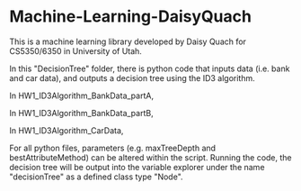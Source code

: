 # Machine-Learning-DaisyQuach
 
This is a machine learning library developed by Daisy Quach for CS5350/6350 in University of Utah.

In this "DecisionTree" folder, there is python code that inputs data (i.e. bank and car data), and outputs a decision tree using the ID3 algorithm.

In HW1_ID3Algorithm_BankData_partA, 

In HW1_ID3Algorithm_BankData_partB,

In HW1_ID3Algorithm_CarData, 

For all python files, parameters (e.g. maxTreeDepth and bestAttributeMethod) can be altered within the script. Running the code, the decision tree will be output into the variable explorer under the name "decisionTree" as a defined class type "Node".